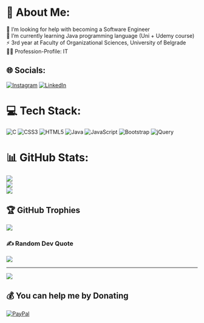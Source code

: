 # 💫 About Me:
🤝 I’m looking for help with becoming a Software Engineer<br>🌱 I’m currently learning Java programming language (Uni + Udemy course)<br>⚡ 3rd year at Faculty of Organizational Sciences, University of Belgrade<br>👨‍💻 Profession-Profile: IT


## 🌐 Socials:
[![Instagram](https://img.shields.io/badge/Instagram-%23E4405F.svg?logo=Instagram&logoColor=white)](https://instagram.com/nesicn11) [![LinkedIn](https://img.shields.io/badge/LinkedIn-%230077B5.svg?logo=linkedin&logoColor=white)](https://linkedin.com/in/nemanja-nešić-851630280) 

# 💻 Tech Stack:
![C](https://img.shields.io/badge/c-%2300599C.svg?style=for-the-badge&logo=c&logoColor=white) ![CSS3](https://img.shields.io/badge/css3-%231572B6.svg?style=for-the-badge&logo=css3&logoColor=white) ![HTML5](https://img.shields.io/badge/html5-%23E34F26.svg?style=for-the-badge&logo=html5&logoColor=white) ![Java](https://img.shields.io/badge/java-%23ED8B00.svg?style=for-the-badge&logo=openjdk&logoColor=white) ![JavaScript](https://img.shields.io/badge/javascript-%23323330.svg?style=for-the-badge&logo=javascript&logoColor=%23F7DF1E) ![Bootstrap](https://img.shields.io/badge/bootstrap-%238511FA.svg?style=for-the-badge&logo=bootstrap&logoColor=white) ![jQuery](https://img.shields.io/badge/jquery-%230769AD.svg?style=for-the-badge&logo=jquery&logoColor=white)
# 📊 GitHub Stats:
![](https://github-readme-stats.vercel.app/api?username=neshkee&theme=dark&hide_border=false&include_all_commits=false&count_private=false)<br/>
![](https://github-readme-streak-stats.herokuapp.com/?user=neshkee&theme=dark&hide_border=false)<br/>
![](https://github-readme-stats.vercel.app/api/top-langs/?username=neshkee&theme=dark&hide_border=false&include_all_commits=false&count_private=false&layout=compact)

## 🏆 GitHub Trophies
![](https://github-profile-trophy.vercel.app/?username=neshkee&theme=radical&no-frame=false&no-bg=true&margin-w=4)

### ✍️ Random Dev Quote
![](https://quotes-github-readme.vercel.app/api?type=horizontal&theme=light)

---
[![](https://visitcount.itsvg.in/api?id=neshkee&icon=2&color=0)](https://visitcount.itsvg.in)

  ## 💰 You can help me by Donating
  [![PayPal](https://img.shields.io/badge/PayPal-00457C?style=for-the-badge&logo=paypal&logoColor=white)](https://paypal.me/nesicn11@icloud.com) 

  
<!-- Proudly created with GPRM ( https://gprm.itsvg.in ) -->
